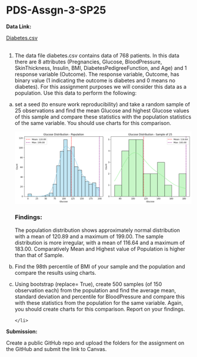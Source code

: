 # PDS-Assgn-3-SP25

<p><strong>Data Link:</strong></p>
<a href='https://app.box.com/s/7qv44umhw0vnzgmoe9krfkfkv5kf2atv'>Diabetes.csv</a><br><br>

1. The data file diabetes.csv contains data of 768 patients. In this data there are 8 attributes
(Pregnancies, Glucose, BloodPressure, SkinThickness, Insulin, BMI, DiabetesPedigreeFunction, and Age)
and 1 response variable (Outcome). The response variable, Outcome, has binary value (1 indicating the
outcome is diabetes and 0 means no diabetes). For this assignment purposes we will consider this data
as a population. Use this data to perform the following:</p>
<ol type='a'>
    <li>
        <p>set a seed (to ensure work reproducibility) and take a random sample of 25 observations and
        find the mean Glucose and highest Glucose values of this sample and compare these statistics
        with the population statistics of the same variable. You should use charts for this comparison.</p>
        <img src="charts/glucose_mean_comparison_chart.png" alt="Glucose Mean Comparison">
        <h3>Findings: </h3>
        <p>The population distribution shows approximately normal distribution with a mean of 120.89 and a maximum of 199.00. The sample distribution is more irregular, with a mean of 116.64 and a maximum of 183.00. Comparatively Mean and Highest value of Population is higher than that of Sample.</p>
    </li>
    <li>
        <p>Find the 98th percentile of BMI of your sample and the population and compare the results
        using charts.</p>
    </li>
    <li>
        <p>Using bootstrap (replace= True), create 500 samples (of 150 observation each) from the
        population and find the average mean, standard deviation and percentile for BloodPressure and
        compare this with these statistics from the population for the same variable. Again, you should
        create charts for this comparison. Report on your findings.</p>
       
    </li>
</ol>

<p><strong>Submission:</strong></p>
<p>Create a public GitHub repo and upload the folders for the assignment on the GitHub and submit the link to Canvas.</p>
